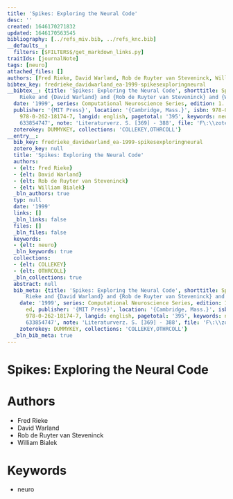 ```yaml
---
title: 'Spikes: Exploring the Neural Code'
desc: ''
created: 1646170271832
updated: 1646170563545
bibliography: [../refs_miv.bib, ../refs_knc.bib]
__defaults__:
  filters: [$FILTERS$/get_markdown_links.py]
traitIds: [journalNote]
tags: [neuro]
attached_files: []
authors: [Fred Rieke, David Warland, Rob de Ruyter van Steveninck, William Bialek]
bibtex_key: fredrieke_davidwarland_ea-1999-spikesexploringneural
__bibtex__: {title: 'Spikes: Exploring the Neural Code', shorttitle: Spikes, author: 'Fred
    Rieke and {David Warland} and {Rob de Ruyter van Steveninck} and {William Bialek}',
  date: '1999', series: Computational Neuroscience Series, edition: 1. paperback ed,
  publisher: '{MIT Press}', location: '{Cambridge, Mass.}', isbn: 978-0-262-68108-7
    978-0-262-18174-7, langid: english, pagetotal: '395', keywords: neuro, annotation: 'OCLC:
    633854747', note: 'Literaturverz. S. [369] - 388', file: 'F\:\\zotero_dir\\storage\\STORGKEY\\fred_rieke_et_al-1999-spikes.pdf',
  zoterokey: DUMMYKEY, collections: 'COLLEKEY,OTHRCOLL'}
__entry__:
  bib_key: fredrieke_davidwarland_ea-1999-spikesexploringneural
  zotero_key: null
  title: 'Spikes: Exploring the Neural Code'
  authors:
  - {elt: Fred Rieke}
  - {elt: David Warland}
  - {elt: Rob de Ruyter van Steveninck}
  - {elt: William Bialek}
  _bln_authors: true
  typ: null
  date: '1999'
  links: []
  _bln_links: false
  files: []
  _bln_files: false
  keywords:
  - {elt: neuro}
  _bln_keywords: true
  collections:
  - {elt: COLLEKEY}
  - {elt: OTHRCOLL}
  _bln_collections: true
  abstract: null
  bib_meta: {title: 'Spikes: Exploring the Neural Code', shorttitle: Spikes, author: 'Fred
      Rieke and {David Warland} and {Rob de Ruyter van Steveninck} and {William Bialek}',
    date: '1999', series: Computational Neuroscience Series, edition: 1. paperback
      ed, publisher: '{MIT Press}', location: '{Cambridge, Mass.}', isbn: 978-0-262-68108-7
      978-0-262-18174-7, langid: english, pagetotal: '395', keywords: neuro, annotation: 'OCLC:
      633854747', note: 'Literaturverz. S. [369] - 388', file: 'F\:\\zotero_dir\\storage\\STORGKEY\\fred_rieke_et_al-1999-spikes.pdf',
    zoterokey: DUMMYKEY, collections: 'COLLEKEY,OTHRCOLL'}
  _bln_bib_meta: true
---
```

# Spikes: Exploring the Neural Code

# Authors
 - Fred Rieke
 - David Warland
 - Rob de Ruyter van Steveninck
 - William Bialek


# Keywords
 - neuro


